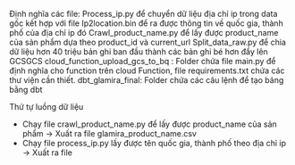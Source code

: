 Định nghĩa các file: 
Process_ip.py để chuyển dữ liệu địa chỉ ip trong data gốc kết hợp với file Ip2location.bin để ra được thông tin về quốc gia, thành phố của địa chỉ ip đó
Crawl_product_name.py để lấy được product_name của sản phẩm dựa theo product_id và current_url
Split_data_raw.py để chia dữ liệu hơn 40 triệu bản ghi ban đầu thành các bản ghi bé hơn đẩy lên GCSGCS
cloud_function_upload_gcs_to_bq : Folder chứa file main.py để định nghĩa cho function trên cloud Function, file requirements.txt chứa các thư viện cần thiết.
dbt_glamira_final: Folder chứa các câu lệnh để tạo bảng bằng dbt

Thứ tự luồng dữ liệu
- Chạy file crawl_product_name.py để lấy được product_name của sản phẩm -> Xuất ra file glamira_product_name.csv
- Chạy file process_ip.py lấy được tên quốc gia, thành phố theo địa chỉ ip -> Xuất ra file 
